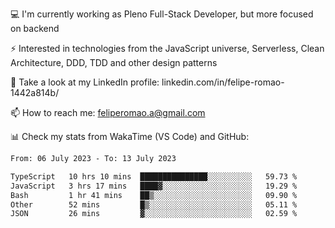 💻 I'm currently working as Pleno Full-Stack Developer, but more focused on backend

⚡ Interested in technologies from the JavaScript universe, Serverless, Clean Architecture, DDD, TDD and other design patterns

👥 Take a look at my LinkedIn profile: linkedin.com/in/felipe-romao-1442a814b/

📫 How to reach me: feliperomao.a@gmail.com

📊 Check my stats from WakaTime (VS Code) and GitHub:

<!--START_SECTION:waka-->

```txt
From: 06 July 2023 - To: 13 July 2023

TypeScript   10 hrs 10 mins  ███████████████░░░░░░░░░░   59.73 %
JavaScript   3 hrs 17 mins   ████▓░░░░░░░░░░░░░░░░░░░░   19.29 %
Bash         1 hr 41 mins    ██▒░░░░░░░░░░░░░░░░░░░░░░   09.90 %
Other        52 mins         █▒░░░░░░░░░░░░░░░░░░░░░░░   05.11 %
JSON         26 mins         ▓░░░░░░░░░░░░░░░░░░░░░░░░   02.59 %
```

<!--END_SECTION:waka-->
